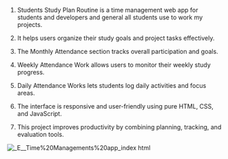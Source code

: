 1. Students Study Plan Routine is a time management web app for students and developers and general all students use to work my projects.

2. It helps users organize their study goals and project tasks effectively.

3. The Monthly Attendance section tracks overall participation and goals.

4. Weekly Attendance Work allows users to monitor their weekly study progress.

5. Daily Attendance Works lets students log daily activities and focus areas.

6. The interface is responsive and user-friendly using pure HTML, CSS, and JavaScript.

7. This project improves productivity by combining planning, tracking, and evaluation tools.


![_E__Time%20Managements%20app_index html](https://github.com/user-attachments/assets/50c267b1-4773-46a8-b29b-815f0784a7e4) 
